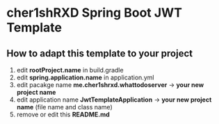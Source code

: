 # cher1shRXD Spring Boot JWT Template

## How to adapt this template to your project
1. edit **rootProject.name** in build.gradle
2. edit **spring.application.name** in application.yml
3. edit pacakge name **me.cher1shrxd.whattodoserver** -> **your new project name**
4. edit application name **JwtTemplateApplication** -> **your new project name** (file name and class name)
5. remove or edit this **README.md**
